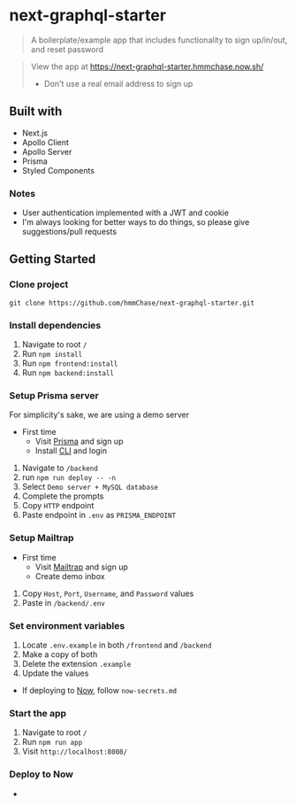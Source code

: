 # next-graphql-starter

> A boilerplate/example app that includes functionality to sign up/in/out, and reset password

> View the app at https://next-graphql-starter.hmmchase.now.sh/
>
> - Don't use a real email address to sign up

## Built with

- Next.js
- Apollo Client
- Apollo Server
- Prisma
- Styled Components

### Notes

- User authentication implemented with a JWT and cookie
- I'm always looking for better ways to do things, so please give suggestions/pull requests

## Getting Started

### Clone project

`git clone https://github.com/hmmChase/next-graphql-starter.git`

### Install dependencies

1. Navigate to root `/`
2. Run `npm install`
3. Run `npm frontend:install`
4. Run `npm backend:install`

### Setup Prisma server

For simplicity's sake, we are using a demo server

- First time
  - Visit [Prisma](https://www.prisma.io/) and sign up
  - Install [CLI](https://www.prisma.io/docs/prisma-cli-and-configuration/using-the-prisma-cli-alx4/) and login

1. Navigate to `/backend`
2. run `npm run deploy -- -n`
3. Select `Demo server + MySQL database`
4. Complete the prompts
5. Copy `HTTP` endpoint
6. Paste endpoint in `.env` as `PRISMA_ENDPOINT`

### Setup Mailtrap

- First time
  - Visit [Mailtrap](https://mailtrap.io) and sign up
  - Create demo inbox

1. Copy `Host`, `Port`, `Username`, and `Password` values
2. Paste in `/backend/.env`

### Set environment variables

1. Locate `.env.example` in both `/frontend` and `/backend`
2. Make a copy of both
3. Delete the extension `.example`
4. Update the values

- If deploying to [Now](https://zeit.co/now), follow `now-secrets.md`

### Start the app

1. Navigate to root `/`
2. Run `npm run app`
3. Visit `http://localhost:8008/`

### Deploy to Now

-
